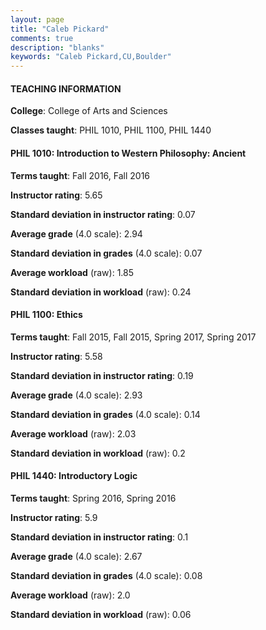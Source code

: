 ```yaml
---
layout: page
title: "Caleb Pickard" 
comments: true
description: "blanks"
keywords: "Caleb Pickard,CU,Boulder"
---
```

<head>
<script src="https://ajax.googleapis.com/ajax/libs/jquery/2.1.3/jquery.min.js"></script>
<script src="https://dl.dropboxusercontent.com/s/pc42nxpaw1ea4o9/highcharts.js?dl=0"></script>
<!-- <script src="../assets/js/highcharts.js"></script> -->
<style type="text/css">@font-face {
	font-family: "Bebas Neue";
	src: url(https://www.filehosting.org/file/details/544349/BebasNeue Regular.otf) format("opentype");
	}
	h1.Bebas { 
		font-family: "Bebas Neue", Verdana, Tahoma;
	}
</style>
</head>
	   
#### TEACHING INFORMATION

**College**: College of Arts and Sciences

**Classes taught**: PHIL 1010, PHIL 1100, PHIL 1440

#### PHIL 1010: Introduction to Western Philosophy: Ancient

**Terms taught**: Fall 2016, Fall 2016

**Instructor rating**: 5.65

**Standard deviation in instructor rating**: 0.07

**Average grade** (4.0 scale): 2.94

**Standard deviation in grades** (4.0 scale): 0.07

**Average workload** (raw): 1.85

**Standard deviation in workload** (raw): 0.24

#### PHIL 1100: Ethics

**Terms taught**: Fall 2015, Fall 2015, Spring 2017, Spring 2017

**Instructor rating**: 5.58

**Standard deviation in instructor rating**: 0.19

**Average grade** (4.0 scale): 2.93

**Standard deviation in grades** (4.0 scale): 0.14

**Average workload** (raw): 2.03

**Standard deviation in workload** (raw): 0.2

#### PHIL 1440: Introductory Logic

**Terms taught**: Spring 2016, Spring 2016

**Instructor rating**: 5.9

**Standard deviation in instructor rating**: 0.1

**Average grade** (4.0 scale): 2.67

**Standard deviation in grades** (4.0 scale): 0.08

**Average workload** (raw): 2.0

**Standard deviation in workload** (raw): 0.06

